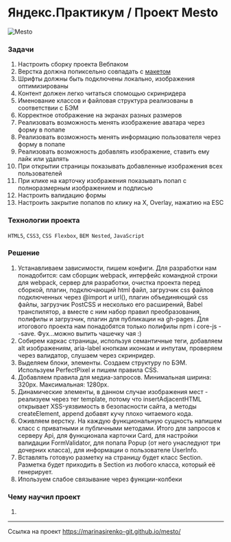# Яндекс.Практикум / Проект Mesto
![Mesto](https://pictures.s3.yandex.net/resources/Screen_Shot_2020-04-06_at_6.36.00_PM_1589715787.png "Mesto")

### Задачи
01. Настроить сборку проекта Вебпаком
02. Верстка должна попиксельно совпадать с [макетом](https://www.figma.com/file/StZjf8HnoeLdiXS7dYrLAh/JavaScript.-Sprint-4)
03. Шрифты должны быть подключены локально, изображения оптимизированы
04. Контент должен легко читаться спомощью скринридера
05. Именование классов и файловая структура реализованы в соответствии с БЭМ
06. Корректное отображение на экранах разных размеров
07. Реализовать возможность менять изображение аватара через форму в попапе
08. Реализовать возможность менять информацию пользователя через форму в попапе
09. Реализовать возможность добавлять изображение, ставить ему лайк или удалять
10. При открытии страницы показывать добавленные изображения всех пользователей
11. При клике на карточку изображения показывать попап с полноразмерным изображением и подписью
12. Настроить валидацию формы
13. Настроить закрытие попапов по клику на Х, Overlay, нажатию на ESC

### Технологии проекта

`HTML5`, `CSS3`, `CSS Flexbox`, `BEM Nested`, `JavaScript`

### Решение
1. Устанавливаем зависимости, пишем конфиги. Для разработки нам понадобится: сам сборщик webpack, интерфейс командной строки для webpack, сервер для разработки, очистка проекта перед сборкой, плагин, подключающий html файл, загрузчик css файлов подключенных через @import и url(), плагин объединяющий css файлы, загрузчик PostCSS и несколько его расширений, Babel транспилятор, а вместе с ним набор правил преобразования, полифилы и загрузчик, плагин для публикации на gh-pages. Для итогового проекта нам понадобятся только полифилы npm i core-js --save. Фух...можно выпить чашечку чая :)
2. Собирем каркас страницы, используя семантичные теги, добавляем alt изображениям, aria-label кнопкам иконкам и инпутам, проверяем через валидатор, слушаем через скринридер.
3. Выделяем блоки, элементы. Создаем структуру по БЭМ. Используем PerfectPixel и пишем правила CSS.
4. Добавляем правила для медиа-запросов. Минимальная ширина: 320px. Максимальная: 1280px.
5. Динамические элементы, в данном случае изображения мест - реализуем через тег template, потому что insertAdjacentHTML открывает XSS-уязвимость в безопасности сайта, а методы createElement, append добавят кучу плохо читаемого кода.
6. Оживляем верстку. На каждую функциональную сущность напишем класс с приватными и публичными методами. Итого для запросов к серверу Api, для функционала карточки Card, для настройки валидации FormValidator, для попапа Popup (от него унаследуют три дочерних класса), для информации о пользователе UserInfo.
7. Вставлять готовую разметку на страницу будет класс Section. Разметка будет приходить в Section из любого класса, который её генерирует.
8. Ипользуем слабое связывание через функции-колбеки

### Чему научил проект
1. 
---------
Ссылка на проект  https://marinasirenko-git.github.io/mesto/
